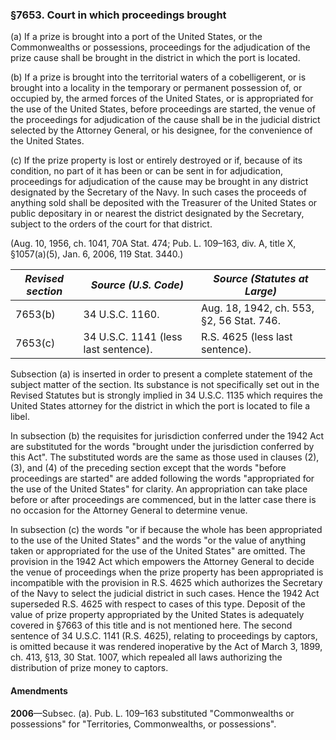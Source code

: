 ### §7653. Court in which proceedings brought ###

(a) If a prize is brought into a port of the United States, or the Commonwealths or possessions, proceedings for the adjudication of the prize cause shall be brought in the district in which the port is located.

(b) If a prize is brought into the territorial waters of a cobelligerent, or is brought into a locality in the temporary or permanent possession of, or occupied by, the armed forces of the United States, or is appropriated for the use of the United States, before proceedings are started, the venue of the proceedings for adjudication of the cause shall be in the judicial district selected by the Attorney General, or his designee, for the convenience of the United States.

(c) If the prize property is lost or entirely destroyed or if, because of its condition, no part of it has been or can be sent in for adjudication, proceedings for adjudication of the cause may be brought in any district designated by the Secretary of the Navy. In such cases the proceeds of anything sold shall be deposited with the Treasurer of the United States or public depositary in or nearest the district designated by the Secretary, subject to the orders of the court for that district.

(Aug. 10, 1956, ch. 1041, 70A Stat. 474; Pub. L. 109–163, div. A, title X, §1057(a)(5), Jan. 6, 2006, 119 Stat. 3440.)

|*Revised section*|        *Source (U.S. Code)*        |      *Source (Statutes at Large)*       |
|-----------------|------------------------------------|-----------------------------------------|
|     7653(b)     |          34 U.S.C. 1160.           |Aug. 18, 1942, ch. 553, §2, 56 Stat. 746.|
|     7653(c)     |34 U.S.C. 1141 (less last sentence).|     R.S. 4625 (less last sentence).     |

Subsection (a) is inserted in order to present a complete statement of the subject matter of the section. Its substance is not specifically set out in the Revised Statutes but is strongly implied in 34 U.S.C. 1135 which requires the United States attorney for the district in which the port is located to file a libel.

In subsection (b) the requisites for jurisdiction conferred under the 1942 Act are substituted for the words "brought under the jurisdiction conferred by this Act". The substituted words are the same as those used in clauses (2), (3), and (4) of the preceding section except that the words "before proceedings are started" are added following the words "appropriated for the use of the United States" for clarity. An appropriation can take place before or after proceedings are commenced, but in the latter case there is no occasion for the Attorney General to determine venue.

In subsection (c) the words "or if because the whole has been appropriated to the use of the United States" and the words "or the value of anything taken or appropriated for the use of the United States" are omitted. The provision in the 1942 Act which empowers the Attorney General to decide the venue of proceedings when the prize property has been appropriated is incompatible with the provision in R.S. 4625 which authorizes the Secretary of the Navy to select the judicial district in such cases. Hence the 1942 Act superseded R.S. 4625 with respect to cases of this type. Deposit of the value of prize property appropriated by the United States is adequately covered in §7663 of this title and is not mentioned here. The second sentence of 34 U.S.C. 1141 (R.S. 4625), relating to proceedings by captors, is omitted because it was rendered inoperative by the Act of March 3, 1899, ch. 413, §13, 30 Stat. 1007, which repealed all laws authorizing the distribution of prize money to captors.

#### Amendments ####

**2006**—Subsec. (a). Pub. L. 109–163 substituted "Commonwealths or possessions" for "Territories, Commonwealths, or possessions".